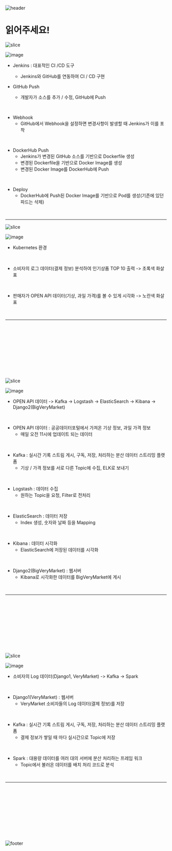 ![header](https://capsule-render.vercel.app/api?type=soft&color=auto&height=300&section=header&text=Hello%20VeryMarket!&fontColor=f7f5f5&fontSize=50)

# 읽어주세요!

![slice](https://capsule-render.vercel.app/api?type=slice&color=auto&height=200&text=CI/CD&fontAlign=70&rotate=13&fontAlignY=25&descAlign=70.&descAlignY=44)

![image](https://user-images.githubusercontent.com/97893538/172767725-3a4ef603-7782-4b88-abdd-276d927c81e9.png)

- Jenkins : 대표적인 CI /CD 도구
    - Jenkins와 GitHub를 연동하여 CI / CD 구현


- GitHub Push
    - 개발자가 소스를 추가 / 수정, GitHub에 Push

<br/>

- Webhook
    - GitHub에서 Webhook을 설정하면 변경사항이 발생할 때 Jenkins가 이를 포착

<br/>

- DockerHub Push
    - Jenkins가 변경된 GitHub 소스를 기반으로 Dockerfile 생성
    - 변경된 Dockerfile을 기반으로 Docker Image를 생성
    - 변경된 Docker Image를 DockerHub에 Push

<br/>

- Deploy
    - DockerHub에 Push된 Docker Image를 기반으로 Pod를 생성(기존에 있던 파드는 삭제)

<br/>

---

![slice](https://capsule-render.vercel.app/api?type=slice&color=auto&height=200&text=Data%20PipeLine&fontAlign=70&rotate=13&fontAlignY=22&desc=ALL&descAlign=70.&descAlignY=44)

![image](https://user-images.githubusercontent.com/97893538/172749345-7a7858ad-c3f9-459e-9f12-24eff6db299b.png)

- Kubernetes 환경

<br/>

- 소비자의 로그 데이터(결제 정보) 분석하여 인기상품 TOP 10 출력 -> 초록색 화살표

<br/>

- 판매자가 OPEN API 데이터(기상, 과일 가격)를 볼 수 있게 시각화 -> 노란색 화살표

<br/>

---

<br/>
<br/>
<br/>
<br/>
<br/>
<br/>
<br/>
<br/>
<br/>

![slice](https://capsule-render.vercel.app/api?type=slice&color=auto&height=200&text=Data%20PipeLine&fontAlign=70&rotate=13&fontAlignY=22&desc=OPEN%20API&descAlign=70.&descAlignY=44)

![image](https://user-images.githubusercontent.com/97893538/172749388-fc7f25b6-9634-4d0b-8bfe-e7dd9dfceef9.png)

- OPEN API 데이터 -> Kafka -> Logstash -> ElasticSearch -> Kibana -> Django2(BigVeryMarket)

<br/>

- OPEN API 데이터 : 공공데이터포털에서 가져온 기상 정보, 과일 가격 정보
    - 매일 오전 11시에 업데이트 되는 데이터

<br/>

- Kafka : 실시간 기록 스트림 게시, 구독, 저장, 처리하는 분산 데이터 스트리밍 플랫폼
    - 기상 / 가격 정보를 서로 다른 Topic에 수집, ELK로 보내기

<br/>

- Logstash : 데이터 수집
    - 원하는 Topic을 요청, Filter로 전처리

<br/>

- ElasticSearch : 데이터 저장
    - Index 생성, 숫자와 날짜 등을 Mapping

<br/>

- Kibana : 데이터 시각화
    - ElasticSearch에 저장된 데이터를 시각화

<br/>

- Django2(BigVeryMarket) : 웹서버
    - Kibana로 시각화한 데이터를 BigVeryMarket에 게시

<br/>

---

<br/>
<br/>
<br/>
<br/>
<br/>
<br/>
<br/>
<br/>
<br/>

![slice](https://capsule-render.vercel.app/api?type=slice&color=auto&height=200&text=Data%20PipeLine&fontAlign=70&rotate=13&fontAlignY=22&desc=Log%20data&descAlign=70.&descAlignY=44)

![image](https://user-images.githubusercontent.com/97893538/172749421-fd9cee3b-1dc3-49be-9dbd-1a4c789da0c9.png)

- 소비자의 Log 데이터(Django1, VeryMarket) -> Kafka -> Spark

<br/>

- Django1(VeryMarket) : 웹서버
    - VeryMarket 소비자들의 Log 데이터(결제 정보)를 저장

<br/>

- Kafka : 실시간 기록 스트림 게시, 구독, 저장, 처리하는 분산 데이터 스트리밍 플랫폼
    - 결제 정보가 쌓일 때 마다 실시간으로 Topic에 저장

<br/>

- Spark : 대용량 데이터를 여러 대의 서버에 분산 처리하는 프레임 워크
    - Topic에서 불러온 데이터를 배치 처리 코드로 분석

<br/>

---

<br/>
<br/>
<br/>
<br/>
<br/>
<br/>
<br/>
<br/>
<br/>

![footer](https://capsule-render.vercel.app/api?type=soft&color=auto&height=300&section=footer&text=See%20you%20again%20VeryMarket!&fontColor=f7f5f5&fontSize=50)
